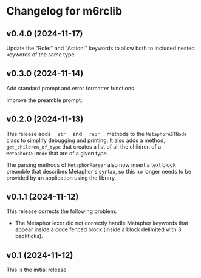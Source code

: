 # Changelog for m6rclib

## v0.4.0 (2024-11-17)

Update the "Role:" and "Action:" keywords to allow both to included nested keywords of the same type.

## v0.3.0 (2024-11-14)

Add standard prompt and error formatter functions.

Improve the preamble prompt.

## v0.2.0 (2024-11-13)

This release adds `__str__` and `__repr__` methods to the `MetaphorASTNode` class to simplify debugging and printing.
It also adds a method, `get_children_of_type` that creates a list of all the children of a `MetaphorASTNode` that are
of a given type.

The parsing methods of `MetaphorParser` also now insert a text block preamble that describes Metaphor's syntax, so this
no longer needs to be provided by an application using the library.

## v0.1.1 (2024-11-12)

This release corrects the following problem:

- The Metaphor lexer did not correctly handle Metaphor keywords that appear inside a code fenced block (inside a block
  delimited with 3 backticks).

## v0.1 (2024-11-12)

This is the initial release
